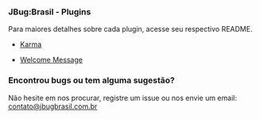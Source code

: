 ### JBug:Brasil - Plugins

Para maiores detalhes sobre cada plugin, acesse seu respectivo README.

 - [Karma](karma-plugin/README.md)
 
 - [Welcome Message](welcome-message-plugin/README.md)


### Encontrou bugs ou tem alguma sugestão?
Não hesite em nos procurar, registre um issue ou nos envie um email: contato@jbugbrasil.com.br